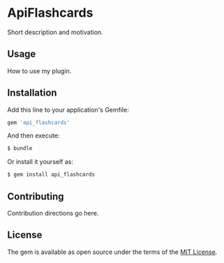 # ApiFlashcards
Short description and motivation.

## Usage
How to use my plugin.

## Installation
Add this line to your application's Gemfile:

```ruby
gem 'api_flashcards'
```

And then execute:
```bash
$ bundle
```

Or install it yourself as:
```bash
$ gem install api_flashcards
```

## Contributing
Contribution directions go here.

## License
The gem is available as open source under the terms of the [MIT License](http://opensource.org/licenses/MIT).
